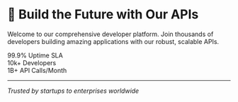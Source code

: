 # 🚀 Build the Future with Our APIs

Welcome to our comprehensive developer platform. Join thousands of developers building amazing applications with our robust, scalable APIs.

<div class="hero-stats">
  <div class="stat">
    <span class="number">99.9%</span>
    <span class="label">Uptime SLA</span>
  </div>
  <div class="stat">
    <span class="number">10k+</span>
    <span class="label">Developers</span>
  </div>
  <div class="stat">
    <span class="number">1B+</span>
    <span class="label">API Calls/Month</span>
  </div>
</div>

---

*Trusted by startups to enterprises worldwide*